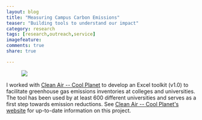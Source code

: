 ```yaml
---
layout: blog
title: "Measuring Campus Carbon Emissions"
teaser: "Building tools to understand our impact"
category: research
tags: [research,outreach,service]
imagefeature:
comments: true
share: true

---
```


<figure class="third">
	<a href="{{ site.url }}/images/posts/CACPlogo.jpg"><img src="{{ site.url }}/images/posts/CACPlogo.jpg"></a>
</figure>

 I worked with [Clean Air -- Cool Planet](http://cleanair-coolplanet.org) to develop an Excel toolkit (v1.0) to facilitate greenhouse gas emissions inventories at colleges and universities. The tool has been used by at least 600 different universities and serves as a first step towards emission reductions.  See [Clean Air -- Cool Planet's website](http://cleanair-coolplanet.org/campus-carbon-calculator/) for up-to-date information on this project.
